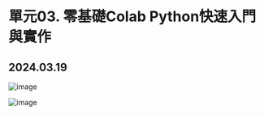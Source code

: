 # 單元03. 零基礎Colab Python快速入門與實作

## 2024.03.19

![image](https://github.com/Grace-TA/Python2024/assets/89304181/4aded767-4771-4816-868f-3b5925ca039a)

![image](https://github.com/Grace-TA/Python2024/assets/89304181/e040ec93-77af-4d02-ac19-0414f82720fa)
